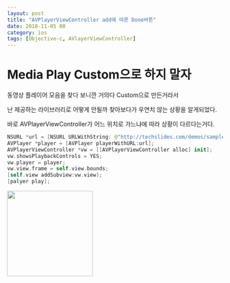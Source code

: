 ```yaml
---
layout: post
title: "AVPlayerViewController add에 따른 Done버튼"
date: 2018-11-05 00
category: ios
tags: [Objective-c, AVlayerViewController]
---
```




# Media Play Custom으로 하지 말자

<!-- more -->

동영상 플레이어 모음을 찾다 보니깐 거의다 Custom으로 만든거라서

난 제공하는 라이브러리로 어떻게 안될까 찾아보다가 우연치 않는 상황을 알게되었다.

바로 AVPlayerViewController가 어느 위치로 가느냐에 따라 상황이 다르다는거다.

```swift
NSURL *url = [NSURL URLWithString: @"http://techslides.com/demos/sample-videos/small.mp4"];
AVPlayer *player = [AVPlayer playerWithURL:url];
AVPlayerViewController *vw = [[AVPlayerViewController alloc] init];
vw.showsPlaybackControls = YES;
vw.player = player;
vw.view.frame = self.view.bounds;
[self.view addSubview:vw.view];
[palyer play];
```

<img width="200" height="200" src="/image/ios/avplayerviewcontroller_type1.png" ></img>